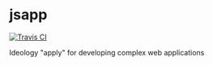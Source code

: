 jsapp
=====

[![Travis CI](https://travis-ci.org/petrgrishin/jsapp.png "Travis CI")](https://travis-ci.org/petrgrishin/jsapp)

Ideology "apply" for developing complex web applications
